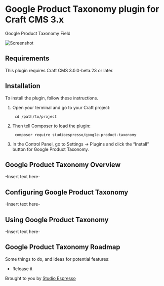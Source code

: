 # Google Product Taxonomy plugin for Craft CMS 3.x

Google Product Taxonomy Field

![Screenshot](resources/img/plugin-logo.png)

## Requirements

This plugin requires Craft CMS 3.0.0-beta.23 or later.

## Installation

To install the plugin, follow these instructions.

1. Open your terminal and go to your Craft project:

        cd /path/to/project

2. Then tell Composer to load the plugin:

        composer require studioespresso/google-product-taxonomy

3. In the Control Panel, go to Settings → Plugins and click the “Install” button for Google Product Taxonomy.

## Google Product Taxonomy Overview

-Insert text here-

## Configuring Google Product Taxonomy

-Insert text here-

## Using Google Product Taxonomy

-Insert text here-

## Google Product Taxonomy Roadmap

Some things to do, and ideas for potential features:

* Release it

Brought to you by [Studio Espresso](https://studioespresso.co/en)
